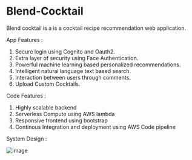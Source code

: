 # Blend-Cocktail

Blend cocktail is a  is a cocktail recipe recommendation web application.

App Features :
1. Secure login using Cognito and Oauth2.  
2. Extra layer of security using Face Authentication.     
3. Powerful machine learning based personalized recommendations. 
4. Intelligent natural language text based search.  
5. Interaction between users through comments.  
6. Upload Custom Cocktails.  

Code Features :
1. Highly scalable backend
2. Serverless Compute using AWS lambda
3. Responsive frontend using bootstrap
4. Continous Integration and deployment using AWS Code pipeline 


System Design :

![image](https://user-images.githubusercontent.com/57378953/120522989-02d82900-c39b-11eb-84fa-9c2943e8b3e8.png)
